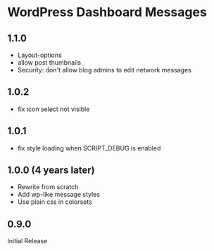 WordPress Dashboard Messages
============================

1.1.0
-----
 - Layout-options
 - allow post thumbnails
 - Security: don't allow blog admins to edit network messages

1.0.2
-----
 - fix icon select not visible

1.0.1
-----
 - fix style loading when SCRIPT_DEBUG is enabled

1.0.0 (4 years later)
---------------------
 - Rewrite from scratch
 - Add wp-like message styles
 - Use plain css in colorsets

0.9.0
-----
Initial Release

